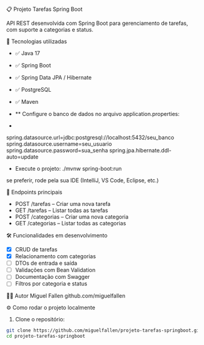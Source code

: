  📋 Projeto Tarefas Spring Boot

API REST desenvolvida com Spring Boot para gerenciamento de tarefas, com suporte a categorias e status.

 🚀 Tecnologias utilizadas

- ✅ Java 17  
- ✅ Spring Boot  
- ✅ Spring Data JPA / Hibernate  
- ✅ PostgreSQL  
- ✅ Maven

- ** Configure o banco de dados no arquivo application.properties:
- 
spring.datasource.url=jdbc:postgresql://localhost:5432/seu_banco
spring.datasource.username=seu_usuario
spring.datasource.password=sua_senha
spring.jpa.hibernate.ddl-auto=update


- Execute o projeto:
./mvnw spring-boot:run


se preferir, rode pela sua IDE (IntelliJ, VS Code, Eclipse, etc.)


📌 Endpoints principais
- POST /tarefas – Criar uma nova tarefa
- GET /tarefas – Listar todas as tarefas
- POST /categorias – Criar uma nova categoria
- GET /categorias – Listar todas as categorias

🛠️ Funcionalidades em desenvolvimento
- [x] CRUD de tarefas
- [x] Relacionamento com categorias
- [ ] DTOs de entrada e saída
- [ ] Validações com Bean Validation
- [ ] Documentação com Swagger
- [ ] Filtros por categoria e status

👨‍💻 Autor
Miguel Fallen
github.com/miguelfallen


 ⚙️ Como rodar o projeto localmente

1. Clone o repositório:

```bash
git clone https://github.com/miguelfallen/projeto-tarefas-springboot.git
cd projeto-tarefas-springboot 


